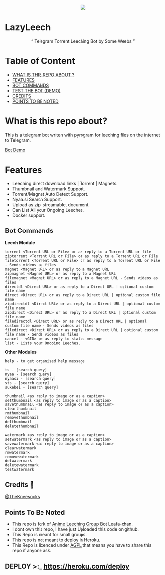 <p align="center">
  <img src="https://telegra.ph/file/1e1f6119d27511337af27.jpg">
</p>

# LazyLeech 

<p align="center">
“	Telegram Torrent Leeching Bot by Some Weebs ” 
</p>

# Table of Content
- [WHAT IS THIS REPO ABOUT ?](#what-is-this-repo-about)
- [FEATURES](#features)
- [BOT COMMANDS](#bot-commands)
- [TEST THE BOT (DEMO)](https://t.me/joinchat/HC7YmklXMSRPH3N2)
- [CREDITS](#credits-)
- [POINTS TO BE NOTED](#points-to-be-noted)


# What is this repo about?
This is a telegram bot writen with pyrogram for leeching files on the internet to Telegram.

[Bot Demo](https://t.me/joinchat/icfX8YRi4yIwYTE1)

# Features
- Leeching direct download links | Torrent | Magnets.
- Thumbnail and Watermark Support.
- Torrent/Magnet Auto Detect Support.
- Nyaa.si Search Support.
- Upload as zip, streamable, document.
- Can List All your Ongoing Leeches.
- Docker support.

## Bot Commands

**Leech Module**
```
torrent <Torrent URL or File> or as reply to a Torrent URL or file
ziptorrent <Torrent URL or File> or as reply to a Torrent URL or File
filetorrent <Torrent URL or File> or as reply to a Torrent URL or File - Sends videos as files
magnet <Magnet URL> or as reply to a Magnet URL
zipmagnet <Magnet URL> or as reply to a Magnet URL
filemagnet <Magnet URL> or as reply to a Magnet URL - Sends videos as files
directdl <Direct URL> or as reply to a Direct URL | optional custom file name
direct <Direct URL> or as reply to a Direct URL | optional custom file name
zipdirectdl <Direct URL> or as reply to a Direct URL | optional custom file name
zipdirect <Direct URL> or as reply to a Direct URL | optional custom file name
filedirectdl <Direct URL> or as reply to a Direct URL | optional custom file name - Sends videos as files
filedirect <Direct URL> or as reply to a Direct URL | optional custom file name - Sends videos as files
cancel - <GID> or as reply to status message
list - Lists your Ongoing Leeches.
```

**Other Modules**
```
help - to get organised help message

ts - [search query]
nyaa - [search query]
nyaasi - [search query]
sts - [search query]
sukebei - [search query]

thumbnail <as reply to image or as a caption>
setthumbnail <as reply to image or as a caption>
savethumbnail <as reply to image or as a caption>
clearthumbnail
rmthumbnail
removethumbnail
delthumbnail
deletethumbnail

watermark <as reply to image or as a caption>
setwatermark <as reply to image or as a caption>
savewatermark <as reply to image or as a caption>
clearwatermark
rmwatermark
removewatermark
delwatermark
deletewatermark
testwatermark
```

## Credits 📍

[@TheKneesocks](https://t.me/TheKneesocks)

## Points To Be Noted 

- This repo is fork of [Anime Leeching Group](https://t.me/joinchat/BWHQ6lb_FmSP3pxfyYolfg) Bot Leafa-chan.
- I dont own this repo, I have just Uploaded this code on github.
- This Repo is meant for small groups.
- This repo is not meant to deploy in Heroku.
- This Repo is licenced under [AGPL](https://github.com/ShinchanNohara1/Torrent-Bot-Lazyleech/blob/Master/LICENSE) that means you have to share this repo if anyone ask.
## DEPLOY >:_   https://heroku.com/deploy
